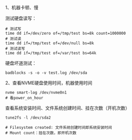 1、机器卡顿、慢

测试硬盘读写：

```shell
# 测试写
time dd if=/dev/zero of=/tmp/test bs=8k count=1000000
# 测试读
time dd if=/tmp/test of=/dev/null bs=8k
# 测试读写
time dd if=/tmp/test of=/var/test bs=64k
```

硬盘坏道测试：

```shell
badblocks -s -o -v test.log /dev/sda
```

2、查看NVME硬盘使用时间，机器使用时间

```shell
nvme smart-log /dev/nvme0n1
# 看power_on_hour 
```

查看系统安装时间、文件系统创建时间、挂在次数（开机次数）

```shell
tune2fs -l /dev/sda2

# Filesystem created: 文件系统创建时间即系统安装时间
# Mount count：挂在次数，即开机次数
```

